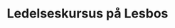 ---
order: 7
title: Ledelseskursus på Lesbos
image: "/images/academy/ledelseskursus-paa-lesbos.jpg"
contact-person: Andreas Bering
image-2: /images/educations/graeker.png
meta-title: Lederkursus - Intensivt kursus i ledelse, der rykker dig
meta-description: Dette intense forløb skærper dine refleksioner over og fornemmelser for det, der afgør dine handlinger i din ledelsespraksis. Med andre ord bliver du tydelig omkring dine grundværdier og dit råderum, når du leder.
pdf: https://www.copenhagencoaching.dk/pdfs/Ledelsesrejse-på-lebos.pdf
kollonne-1: "<h4>Hvorfor skal du vælge Ledelseskursus på Lesbos?</h4><p>Har du givet dig selv mulighed for at finde det der betyder mest for dig, når du leder? Ønsker du at kunne bevare overblikket og agere tydeligt. Oplever du at det kan være svært at udfordre med et åbent sind og samtidig skabe tryghed omkring dig? Synes du nogle gange det er svært at bevæge sig i det uforudsigelige eller medskabe noget gennem fællesskabets værdier? Nu har du muligheden for at tænke over det, mærke efter det og blive til det.</p><p>Tag med på denne opdagelsesrejse på den græske ø Lesbos sammen med andre ledere, erfarne rådgivere og konsulenter samt studerende fra vores toårige uddannelse, Master i Business Coaching.</p><p>Dette intense forløb skærper dine refleksioner over og fornemmelser for det der afgør dine handlinger i din ledelsespraksis. Med andre ord bliver du tydelig omkring dine grundværdier og dit råderum, når du leder.</p>"
kollonne-2:
kollonne-2-billede-hojde: h-md-100
opbygning: true
op-kollonne-1: "<h4>Hvordan er uddannelsen bygget op?</h4><p>Turen til Lesbos handler først og fremmest om undervisning og træning. Alle dage har fastlagte destinationer og indlagte træningsseancer. Du bliver trænet, vejledt og udfordret undervejs. Arbejdet omkring værdier vil på turen ske igennem læren fra den filosofiske samtale, protreptikken.</p>"
op-kollonne-2: "<p>Vi arbejder med protreptikken fra et nyt og moderne perspektiv, hvor der i høj grad er fokus på, hvordan du som leder kan fremstå oprigtig og imødekommende i din ledelse. Hele ugen bliver du præsenteret for teoretiske ståsteder der med grundig vejledning bliver omsat i din ledelsespraksis.</p>"
op-kollonne-banner: "<h4>Som deltager får du:</h4><ul><li>Et nøje planlagt undervisningsforløb</li><li>Litteratur og materialer</li><li>Samtaletræning med undervisere samt medkursister</li><li>Stærkt netværk</li><li>Ophold på et skønt hotel i byen Plomari</li><li>Forplejning</li><li>Flyrejse</li><li>Guide på turen</li></ul>"
opbygning-image: "/images/educations/lesbos-by.png"
description: Dette intense forløb skærper dine refleksioner over og fornemmelser for det der afgør dine handlinger i din ledelsespraksis. Med andre ord bliver du tydelig omkring dine grundværdier og dit råderum, når du leder.
price: 30.000,- ekskl. moms (heri er inkluderet fuld forplejning, materialer og rejse)
adgangskrav: Der er ingen nuværende adgangskrav
location: Kurset foregår på Lesbos
aktive-hold: true
undervisere:
- Andreas Bering
- Mette Mejlhede
- Camilla Ingwersen
hold:
- title: Rejse - Forår 2024
  dates: 26. maj - 2. juni
  modules:
  - date: 26. maj - 2. juni
    day:
    time:
    name:
    place:
- title: Rejse - Efterår 2024
  dates: 8. - 15. september
  modules:
  - date: 8. - 15. september
    day:
    time:
    name:
    place:
redirect_from:
  - /academy/ledelseskursesPåLesbos/
  - /academy/ledelseskursus-på-lesbos/
  - /academy/ledelseskursuspålesbos/
  - /academy/ledelseskurses-paa-lesbos/
---